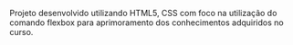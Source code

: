 Projeto desenvolvido utilizando HTML5, CSS com foco na utilização do comando flexbox para aprimoramento dos conhecimentos adquiridos no curso.
